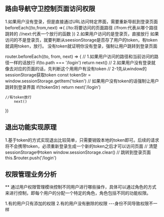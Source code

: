 ## 路由导航守卫控制页面访问权限
1.如果用户没有登录，但是直接通过URL访问特定界面，需要重新导航到登录页面
beforeEach((to,from,next) =>{
    //to:将要访问的页面路径
    //from:代表从哪个路径跳转的
    //next:代表一个放行的函数
})
2.如果用户访问的是登录页，直接放行
如果访问的不是登录页，就要判断从seesionStorage是否存了用户的token，有token就调用token，放行。
没有token就证明你没有登录，强制让用户跳转到登录页面

router.beforeEach((to, from, next) => {
    // 1.如果用户访问的路径和当前访问的路径一样的话放行
    if(to.path === '/login') return next()
    // 2.如果用户没有登录就像去对应的页面的话，先判断这个用用户有没有token
    // 2-1先从window的sessionStorage获取token
    const tokenStr = window.sessionStorage.getItem('token')
    // 如果用户没有token的话强制让用户跳转到登录界面
    if(!tokenStr) return next('/login')

    //有token放行
        next()
})

## 退出功能实现原理
1.基于token的方式实现退出比较简单，只需要销毁本地的token即可。后续的请求将不会携带token，必须重新登录生成一个新的token之后才可以访问页面
 //   清楚sessionStorage中token
    window.sessionStorage.clear()
//   跳转到登录页面
    this.$router.push('/login')

## 权限管理业务分析

** 通过用户权限管理模块控制不同用户进行哪些操作，具体可以通过角色的方式来进行控制，即每个用户的分配一个特定的角色，角色包括不同的功能权限。

1.有的用户只有添加的权限
2.有的用户没有删除的权限
---身份不同导致权限不一样    